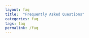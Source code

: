 ```yaml
---
layout: faq
title:  "Frequently Asked Questions"
categories: faq 
tags: faq
permalink: /faq
---
```


<!-- All FAQ content is in /faq/faq.json -->
